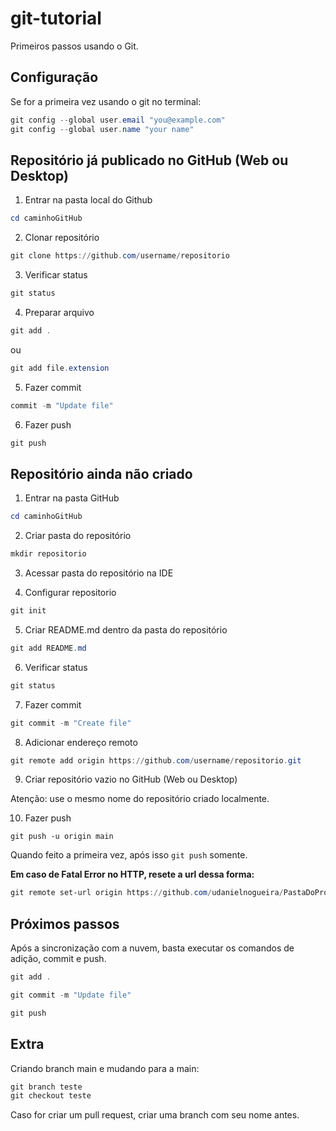 # git-tutorial

Primeiros passos usando o Git.

## Configuração

Se for a primeira vez usando o git no terminal:

~~~powershell
git config --global user.email "you@example.com"
git config --global user.name "your name"
~~~

## Repositório já publicado no GitHub (Web ou Desktop)

1. Entrar na pasta local do Github

~~~powershell
cd caminhoGitHub
~~~

2. Clonar repositório

~~~powershell
git clone https://github.com/username/repositorio
~~~

3. Verificar status

~~~powershell
git status
~~~

4. Preparar arquivo

~~~powershell
git add . 
~~~

ou

~~~powershell
git add file.extension
~~~

5. Fazer commit

~~~powershell
commit -m "Update file"
~~~

6. Fazer push

~~~powershell
git push
~~~

## Repositório ainda não criado

1. Entrar na pasta GitHub 

~~~powershell
cd caminhoGitHub
~~~

2. Criar pasta do repositório

~~~powershell 
mkdir repositorio
~~~

3. Acessar pasta do repositório na IDE

4. Configurar repositorio 

~~~powershell
git init
~~~

5. Criar README.md dentro da pasta do repositório

~~~powershell
git add README.md
~~~

6. Verificar status

~~~powershell
git status
~~~

7. Fazer commit

~~~powershell
git commit -m "Create file"
~~~

8. Adicionar endereço remoto

~~~powershell
git remote add origin https://github.com/username/repositorio.git
~~~

9. Criar repositório vazio no GitHub (Web ou Desktop) 

Atenção: use o mesmo nome do repositório criado localmente.

10. Fazer push

~~~
git push -u origin main 
~~~

Quando feito a primeira vez, após isso ``git push`` somente.

**Em caso de Fatal Error no HTTP, resete a url dessa forma:**

~~~powershell
git remote set-url origin https://github.com/udanielnogueira/PastaDoProjeto.git`
~~~

## Próximos passos

Após a sincronização com a nuvem, basta executar os comandos de adição, commit e push.

~~~powershell
git add .

git commit -m "Update file"

git push
~~~

## Extra

Criando branch main e mudando para a main:

~~~powershell
git branch teste
git checkout teste
~~~

Caso for criar um pull request, criar uma branch com seu nome antes.
